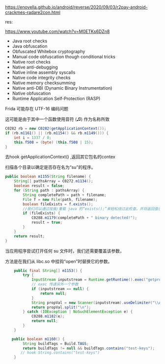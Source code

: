 



https://enovella.github.io/android/reverse/2020/09/03/r2pay-android-crackmes-radare2con.html

res:

https://www.youtube.com/watch?v=M0ETKs6DZn8



- Java root checks
- Java obfuscation
- Obfuscated Whitebox cryptography
- Manual code obfuscation though conditional tricks
- Native root checks
- Native anti-debugging
- Native inline assembly syscalls
- Native code integrity checks
- Native memory checksumming
- Native anti-DBI (Dynamic Binary Instrumentation)
- Native obfuscation
- Runtime Application Self-Protection (RASP)





 Frida 可能存在 UTF-16 编码问题

这可能是由于其中一个函数使用音符 (♫) 作为名称所致



```java
C0282 rb = new C0282(getApplicationContext());
if (rb.m1161() || (rb.m1154() && rb.m1149())) {
    int i = 1337 / 0;
    this.f508 = (byte) (this.f508 | 15);
}
```

去hook getApplicationContext() ,返回其它包名的contex



扫描各个目录以确定是否存在名为“su”的程序。

```java
public boolean m1155(String filename) {
    String[] pathsArray = C0272.m1134();
    boolean result = false;
    for (String path : pathsArray) {
        String completePath = path + filename;
        File f = new File(path, filename);
        boolean fileExists = f.exists();
        //我们可以通过挂接/重载 java 的“exists();”来轻松绕过此检查。并将返回值设置为 false
        if (fileExists) {
            C0288.m1179(completePath + " binary detected!");
            result = true;
        }
    }
    return result;
}
```



当应用程序尝试打开任何 su 文件时，我们还需要覆盖该参数，

方法是在我们从 libc.so 中挂钩“open”时替换它的参数。



```java
    public final String[] m1153() {
        try {
            InputStream inputstream = Runtime.getRuntime().exec("getprop").getInputStream();
            // exec 传递另外一个参数
            if (inputstream == null) {
                return null;
            }
            String propVal = new Scanner(inputstream).useDelimiter("\\A").next();
            return propVal.split("\n");
        } catch (IOException | NoSuchElementException e) {
            C0288.m1182(e);
            return null;
        }
    }

```





```java
   public boolean m1160() {
        String buildTags = Build.TAGS;
        return buildTags != null && buildTags.contains("test-keys");
       // hook String.contains("test-keys")
    }

```

